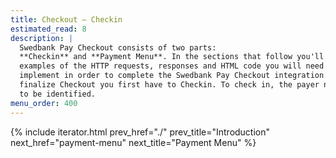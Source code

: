 ```yaml
---
title: Checkout – Checkin
estimated_read: 8
description: |
  Swedbank Pay Checkout consists of two parts:
  **Checkin** and **Payment Menu**. In the sections that follow you'll find
  examples of the HTTP requests, responses and HTML code you will need to
  implement in order to complete the Swedbank Pay Checkout integration. To
  finalize Checkout you first have to Checkin. To check in, the payer needs
  to be identified.
menu_order: 400
---
```



{% include iterator.html prev_href="./"
                         prev_title="Introduction"
                         next_href="payment-menu"
                         next_title="Payment Menu" %}
